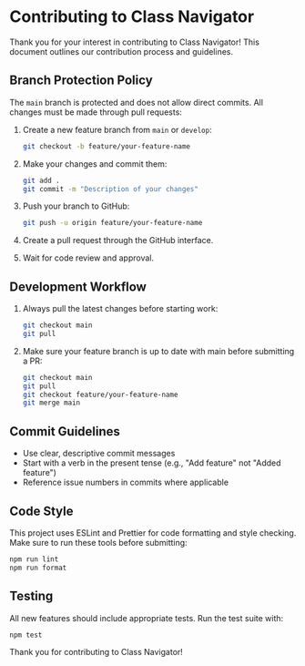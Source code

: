 # Contributing to Class Navigator

Thank you for your interest in contributing to Class Navigator! This document outlines our contribution process and guidelines.

## Branch Protection Policy

The `main` branch is protected and does not allow direct commits. All changes must be made through pull requests:

1. Create a new feature branch from `main` or `develop`:
   ```bash
   git checkout -b feature/your-feature-name
   ```

2. Make your changes and commit them:
   ```bash
   git add .
   git commit -m "Description of your changes"
   ```

3. Push your branch to GitHub:
   ```bash
   git push -u origin feature/your-feature-name
   ```

4. Create a pull request through the GitHub interface.

5. Wait for code review and approval.

## Development Workflow

1. Always pull the latest changes before starting work:
   ```bash
   git checkout main
   git pull
   ```

2. Make sure your feature branch is up to date with main before submitting a PR:
   ```bash
   git checkout main
   git pull
   git checkout feature/your-feature-name
   git merge main
   ```

## Commit Guidelines

* Use clear, descriptive commit messages
* Start with a verb in the present tense (e.g., "Add feature" not "Added feature")
* Reference issue numbers in commits where applicable

## Code Style

This project uses ESLint and Prettier for code formatting and style checking. Make sure to run these tools before submitting:

```bash
npm run lint
npm run format
```

## Testing

All new features should include appropriate tests. Run the test suite with:

```bash
npm test
```

Thank you for contributing to Class Navigator!
